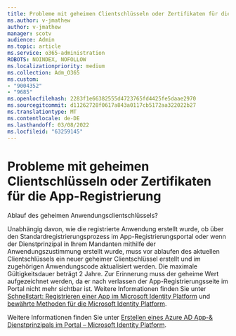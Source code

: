```yaml
---
title: Probleme mit geheimen Clientschlüsseln oder Zertifikaten für die App-Registrierung
ms.author: v-jmathew
author: v-jmathew
manager: scotv
audience: Admin
ms.topic: article
ms.service: o365-administration
ROBOTS: NOINDEX, NOFOLLOW
ms.localizationpriority: medium
ms.collection: Adm_O365
ms.custom:
- "9004352"
- "9685"
ms.openlocfilehash: 2283f1e66382555d4723765fd4425fe5daae2970
ms.sourcegitcommit: d11262728f0617a843a0117cb5172aa322022b27
ms.translationtype: MT
ms.contentlocale: de-DE
ms.lasthandoff: 03/08/2022
ms.locfileid: "63259145"
---
```

# <a name="app-registration-client-secret-or-certificate-issues"></a>Probleme mit geheimen Clientschlüsseln oder Zertifikaten für die App-Registrierung

Ablauf des geheimen Anwendungsclientschlüssels?

Unabhängig davon, wie die registrierte Anwendung erstellt wurde, ob über den Standardregistrierungsprozess im App-Registrierungsportal oder wenn der Dienstprinzipal in Ihrem Mandanten mithilfe der Anwendungszustimmung erstellt wurde, muss vor ablaufen des aktuellen Clientschlüssels ein neuer geheimer Clientschlüssel erstellt und im zugehörigen Anwendungscode aktualisiert werden. Die maximale Gültigkeitsdauer beträgt 2 Jahre. Zur Erinnerung muss der geheime Wert aufgezeichnet werden, da er nach verlassen der App-Registrierungsseite im Portal nicht mehr sichtbar ist. Weitere Informationen finden Sie unter [Schnellstart: Registrieren einer App im Microsoft Identity Platform](https://docs.microsoft.com/azure/active-directory/develop/quickstart-register-app) und [bewährte Methoden für die Microsoft Identity Platform](https://docs.microsoft.com/azure/active-directory/develop/identity-platform-integration-checklist#security).

Weitere Informationen finden Sie unter [Erstellen eines Azure AD App-& Dienstprinzipals im Portal – Microsoft Identity Platform](https://docs.microsoft.com/azure/active-directory/develop/howto-create-service-principal-portal).
